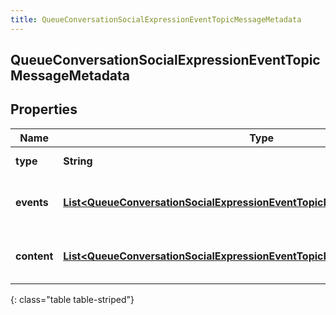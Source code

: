 ```yaml
---
title: QueueConversationSocialExpressionEventTopicMessageMetadata
---
```

## QueueConversationSocialExpressionEventTopicMessageMetadata


## Properties

| Name | Type | Description | Notes |
| ------------ | ------------- | ------------- | ------------- |
| **type** | <!----><!---->**String**<!----> | Message type. |  [optional] |
| **events** | <!----><!---->[**List&lt;QueueConversationSocialExpressionEventTopicMessageMetadataEvent&gt;**](QueueConversationSocialExpressionEventTopicMessageMetadataEvent.html)<!----> | List of message events, if any |  [optional] |
| **content** | <!----><!---->[**List&lt;QueueConversationSocialExpressionEventTopicMessageMetadataContent&gt;**](QueueConversationSocialExpressionEventTopicMessageMetadataContent.html)<!----> | List of message content, if any |  [optional] |
{: class="table table-striped"}



